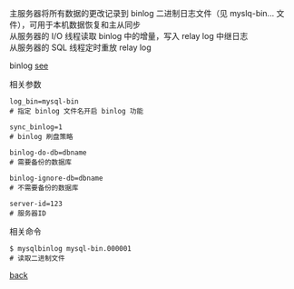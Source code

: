 主服务器将所有数据的更改记录到 binlog 二进制日志文件（见 myslq-bin... 文件），可用于本机数据恢复和主从同步  
从服务器的 I/O 线程读取 binlog 中的增量，写入 relay log 中继日志  
从服务器的 SQL 线程定时重放 relay log  

binlog [see](1/1.md)  

相关参数   
```
log_bin=mysql-bin  
# 指定 binlog 文件名开启 binlog 功能  

sync_binlog=1
# binlog 刷盘策略  

binlog-do-db=dbname
# 需要备份的数据库  

binlog-ignore-db=dbname
# 不需要备份的数据库  

server-id=123
# 服务器ID  
```

相关命令   
```
$ mysqlbinlog mysql-bin.000001  
# 读取二进制文件  
```

[back](../12.md)  